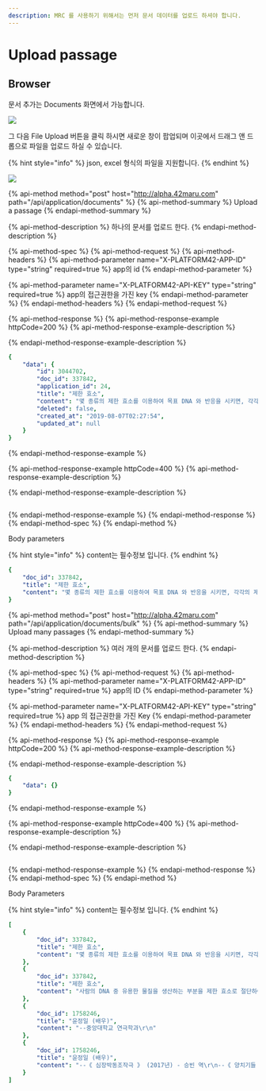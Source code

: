 ```yaml
---
description: MRC 를 사용하기 위해서는 먼저 문서 데이터를 업로드 하셔야 합니다.
---
```


# Upload passage

## Browser

문서 추가는 Documents 화면에서 가능합니다.

![](../../.gitbook/assets/image.png)

그 다음 File Upload 버튼을 클릭 하시면 새로운 창이 팝업되며 이곳에서 드래그 앤 드롭으로 파일을 업로드 하실 수 있습니다.

{% hint style="info" %}
json, excel 형식의 파일을 지원합니다.
{% endhint %}

![](../../.gitbook/assets/image-11.png)



{% api-method method="post" host="http://alpha.42maru.com" path="/api/application/documents" %}
{% api-method-summary %}
Upload a passage
{% endapi-method-summary %}

{% api-method-description %}
 하나의 문서를 업로드 한다.
{% endapi-method-description %}

{% api-method-spec %}
{% api-method-request %}
{% api-method-headers %}
{% api-method-parameter name="X-PLATFORM42-APP-ID" type="string" required=true %}
app의 id
{% endapi-method-parameter %}

{% api-method-parameter name="X-PLATFORM42-API-KEY" type="string" required=true %}
app의 접근권한을 가진 key
{% endapi-method-parameter %}
{% endapi-method-headers %}
{% endapi-method-request %}

{% api-method-response %}
{% api-method-response-example httpCode=200 %}
{% api-method-response-example-description %}

{% endapi-method-response-example-description %}

```yaml
{
    "data": {
        "id": 3044702,
        "doc_id": 337842,
        "application_id": 24,
        "title": "제한 효소",
        "content": "몇 종류의 제한 효소를 이용하여 목표 DNA 와 반응을 시키면, 각각의 제한 효소가 특정한 염기서열 을 인식해 DNA 를 절단하므로, 특정한 제한 효소 작용자리가 상대적으로 어느 위치인지 알 수 있다. 이를 이용하여 유전자 지도를 작성한다.",
        "deleted": false,
        "created_at": "2019-08-07T02:27:54",
        "updated_at": null
    }
}
```
{% endapi-method-response-example %}

{% api-method-response-example httpCode=400 %}
{% api-method-response-example-description %}

{% endapi-method-response-example-description %}

```

```
{% endapi-method-response-example %}
{% endapi-method-response %}
{% endapi-method-spec %}
{% endapi-method %}

Body parameters

{% hint style="info" %}
content는 필수정보 입니다.
{% endhint %}

```yaml
{
    "doc_id": 337842,
    "title": "제한 효소",
    "content": "몇 종류의 제한 효소를 이용하여 목표 DNA 와 반응을 시키면, 각각의 제한 효소가 특정한 염기서열 을 인식해 DNA 를 절단하므로, 특정한 제한 효소 작용자리가 상대적으로 어느 위치인지 알 수 있다. 이를 이용하여 유전자 지도를 작성한다."
}
```

{% api-method method="post" host="http://alpha.42maru.com" path="/api/application/documents/bulk" %}
{% api-method-summary %}
Upload many passages
{% endapi-method-summary %}

{% api-method-description %}
 여러 개의 문서를 업로드 한다.
{% endapi-method-description %}

{% api-method-spec %}
{% api-method-request %}
{% api-method-headers %}
{% api-method-parameter name="X-PLATFORM42-APP-ID" type="string" required=true %}
app의 ID
{% endapi-method-parameter %}

{% api-method-parameter name="X-PLATFORM42-API-KEY" type="string" required=true %}
app 의 접근권한을 가진 Key
{% endapi-method-parameter %}
{% endapi-method-headers %}
{% endapi-method-request %}

{% api-method-response %}
{% api-method-response-example httpCode=200 %}
{% api-method-response-example-description %}

{% endapi-method-response-example-description %}

```yaml
{
    "data": {}
}
```
{% endapi-method-response-example %}

{% api-method-response-example httpCode=400 %}
{% api-method-response-example-description %}

{% endapi-method-response-example-description %}

```

```
{% endapi-method-response-example %}
{% endapi-method-response %}
{% endapi-method-spec %}
{% endapi-method %}

Body Parameters

{% hint style="info" %}
content는 필수정보 입니다.
{% endhint %}

```yaml
[
    {
        "doc_id": 337842,
        "title": "제한 효소",
        "content": "몇 종류의 제한 효소를 이용하여 목표 DNA 와 반응을 시키면, 각각의 제한 효소가 특정한 염기서열 을 인식해 DNA 를 절단하므로, 특정한 제한 효소 작용자리가 상대적으로 어느 위치인지 알 수 있다. 이를 이용하여 유전자 지도를 작성한다."
    },
    {
        "doc_id": 337842,
        "title": "제한 효소",
        "content": "사람의 DNA 중 유용한 물질을 생산하는 부분을 제한 효소로 절단하여 조각을 대장균 의 플라스미드 DNA 에 연결한다. 형질전환 된 플라스미드를 대장균 에 삽입하여, 짧은 시간에 유용한 물질을 대량 생산한다."
    },
    {
        "doc_id": 1758246,
        "title": "윤정일 (배우)",
        "content": "--중앙대학교 연극학과\r\n"
    },
    {
        "doc_id": 1758246,
        "title": "윤정일 (배우)",
        "content": "--《 심장박동조작극 》 (2017년) - 승빈 역\r\n--《 양치기들 》 (2016년) - 영민 역\r\n--《 동주 》 (2016년) - 조선유학생 2 역\r\n"
    }
]
```

